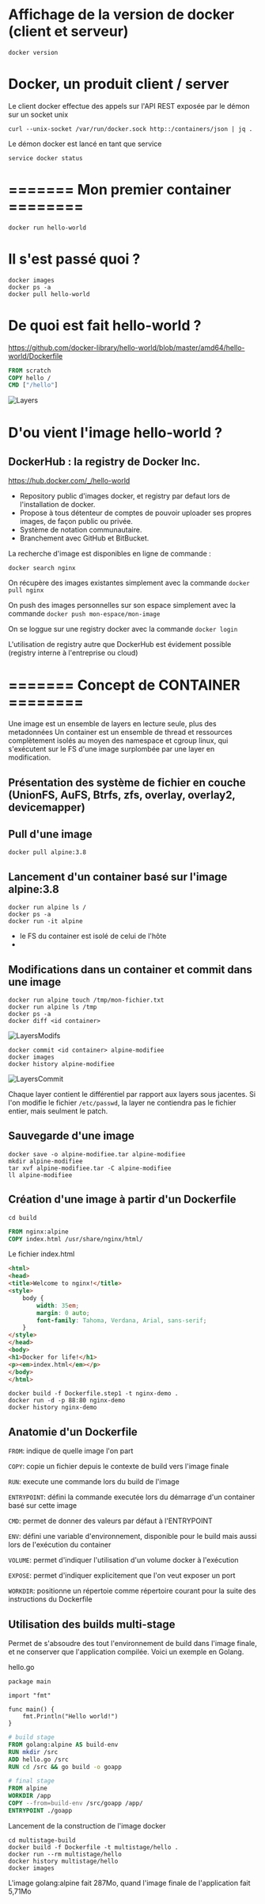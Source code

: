 # Affichage de la version de docker (client et serveur)
```shell
docker version
```

# Docker, un produit client / server

Le client docker effectue des appels sur l'API REST exposée par le démon sur un socket unix
```shell
curl --unix-socket /var/run/docker.sock http::/containers/json | jq .
```

Le démon docker est lancé en tant que service
```shell
service docker status
```
# ======= Mon premier container ========
```shell
docker run hello-world
```
# Il s'est passé quoi ?
```shell
docker images
docker ps -a
docker pull hello-world
```

# De quoi est fait hello-world ?
https://github.com/docker-library/hello-world/blob/master/amd64/hello-world/Dockerfile
```Dockerfile
FROM scratch
COPY hello /
CMD ["/hello"]
```
![Layers](/images/layers.png)

# D'ou vient l'image hello-world ?
## DockerHub : la registry de Docker Inc.
https://hub.docker.com/_/hello-world

- Repository public d'images docker, et registry par defaut lors de l'installation de docker.
- Propose à tous détenteur de comptes de pouvoir uploader ses propres images, de façon public ou privée.
- Système de notation communautaire.
- Branchement avec GitHub et BitBucket.


La recherche d'image est disponibles en ligne de commande :
```shell
docker search nginx
```

On récupère des images existantes simplement avec la commande `docker pull nginx`

On push des images personnelles sur son espace simplement avec la commande `docker push mon-espace/mon-image`

On se loggue sur une registry docker avec la commande `docker login`

L'utilisation de registry autre que DockerHub est évidement possible (registry interne à l'entreprise ou cloud)

# ======= Concept de CONTAINER ========

Une image est un ensemble de layers en lecture seule, plus des metadonnées
Un container est un ensemble de thread et ressources complètement isolés au moyen des namespace et cgroup linux, qui s'exécutent sur le FS d'une image surplombée par une layer en modification.


## Présentation des système de fichier en couche (UnionFS, AuFS, Btrfs, zfs, overlay, overlay2, devicemapper)

## Pull d'une image
```shell
docker pull alpine:3.8
```

## Lancement d'un container basé sur l'image alpine:3.8
```shell
docker run alpine ls /
docker ps -a
docker run -it alpine
```
- le FS du container est isolé de celui de l'hôte
-

## Modifications dans un container et commit dans une image
```shell
docker run alpine touch /tmp/mon-fichier.txt
docker run alpine ls /tmp
docker ps -a
docker diff <id container>
```

![LayersModifs](/images/layers-modifs.png)

```shell
docker commit <id container> alpine-modifiee
docker images
docker history alpine-modifiee
```
![LayersCommit](/images/layers-commit.png)

Chaque layer contient le différentiel par rapport aux layers sous jacentes.
Si l'on modifie le fichier `/etc/passwd`, la layer ne contiendra pas le fichier entier, mais seulment le patch.

## Sauvegarde d'une image
```shell
docker save -o alpine-modifiee.tar alpine-modifiee
mkdir alpine-modifiee
tar xvf alpine-modifiee.tar -C alpine-modifiee
ll alpine-modifiee
```

## Création d'une image à partir d'un Dockerfile
```shell
cd build
```

```Dockerfile
FROM nginx:alpine
COPY index.html /usr/share/nginx/html/
```

Le fichier index.html
```html
<html>
<head>
<title>Welcome to nginx!</title>
<style>
    body {
        width: 35em;
        margin: 0 auto;
        font-family: Tahoma, Verdana, Arial, sans-serif;
    }
</style>
</head>
<body>
<h1>Docker for life!</h1>
<p><em>index.html</em></p>
</body>
</html>
```

```shell
docker build -f Dockerfile.step1 -t nginx-demo .
docker run -d -p 88:80 nginx-demo
docker history nginx-demo
```
## Anatomie d'un Dockerfile

`FROM`: indique de quelle image l'on part

`COPY`: copie un fichier depuis le contexte de build vers l'image finale

`RUN`: execute une commande lors du build de l'image

`ENTRYPOINT`: défini la commande executée lors du démarrage d'un container basé sur cette image

`CMD`: permet de donner des valeurs par défaut à l'ENTRYPOINT

`ENV`: défini une variable d'environnement, disponible pour le build mais aussi lors de l'exécution du container

`VOLUME`: permet d'indiquer l'utilisation d'un volume docker à l'exécution

`EXPOSE`: permet d'indiquer explicitement que l'on veut exposer un port

`WORKDIR`: positionne un répertoie comme répertoire courant pour la suite des instructions du Dockerfile

## Utilisation des builds multi-stage
Permet de s'absoudre des tout l'environnement de build dans l'image finale, et ne conserver que l'application compilée. Voici un exemple en Golang.

hello.go
```golang
package main

import "fmt"

func main() {
	fmt.Println("Hello world!")
}
```

```Dockerfile
# build stage
FROM golang:alpine AS build-env
RUN mkdir /src
ADD hello.go /src
RUN cd /src && go build -o goapp

# final stage
FROM alpine
WORKDIR /app
COPY --from=build-env /src/goapp /app/
ENTRYPOINT ./goapp
```
Lancement de la construction de l'image docker
```shell
cd multistage-build
docker build -f Dockerfile -t multistage/hello .
docker run --rm multistage/hello
docker history multistage/hello
docker images
```
L'image golang:alpine fait 287Mo, quand l'image finale de l'application fait 5,71Mo
